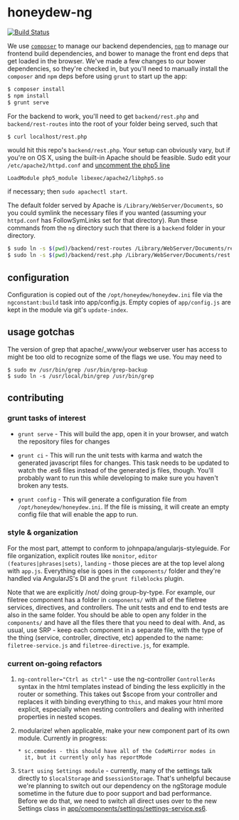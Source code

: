 # honeydew-ng #

[![Build Status](https://travis-ci.org/honeydew-sc/honeydew-ng.svg?branch=master)](https://travis-ci.org/honeydew-sc/honeydew-ng)

We use [`composer`] to manage our backend dependencies, [`npm`] to
manage our frontend build dependencies, and bower to manage the front
end deps that get loaded in the browser. We've made a few changes to
our bower dependencies, so they're checked in, but you'll need to
manually install the `composer` and `npm` deps before using `grunt` to
start up the app:

[`composer`]: https://getcomposer.org/
[`npm`]: https://www.npmjs.com/

```bash
$ composer install
$ npm install
$ grunt serve
```

For the backend to work, you'll need to get `backend/rest.php` and
`backend/rest-routes` into the root of your folder being served, such
that

```bash
$ curl localhost/rest.php
```

would hit this repo's `backend/rest.php`. Your setup can obviously
vary, but if you're on OS X, using the built-in Apache should be
feasible. Sudo edit your `/etc/apache2/httpd.conf` and [uncomment the
php5 line][uncomment]

```
LoadModule php5_module libexec/apache2/libphp5.so
```

if necessary; then `sudo apachectl start`.

The default folder served by Apache is `/Library/WebServer/Documents`,
so you could symlink the necessary files if you wanted (assuming your
`httpd.conf` has FollowSymLinks set for that directory). Run these
commands from the `ng` directory such that there is a `backend` folder
in your directory.

```bash
$ sudo ln -s $(pwd)/backend/rest-routes /Library/WebServer/Documents/rest-routes
$ sudo ln -s $(pwd)/backend/rest.php /Library/WebServer/Documents/rest.php
```

[uncomment]: http://coolestguidesontheplanet.com/get-apache-mysql-php-phpmyadmin-working-osx-10-9-mavericks/

## configuration

Configuration is copied out of the `/opt/honeydew/honeydew.ini` file
via the `ngconstant:build` task into app/config.js. Empty copies of
`app/config.js` are kept in the module via git's `update-index`.

## usage gotchas

The version of grep that apache/_www/your webserver user has access to
might be too old to recognize some of the flags we use. You may need
to

    $ sudo mv /usr/bin/grep /usr/bin/grep-backup
    $ sudo ln -s /usr/local/bin/grep /usr/bin/grep

## contributing

### grunt tasks of interest

- `grunt serve` - This will build the app, open it in your browser,
  and watch the repository files for changes

- `grunt ci` - This will run the unit tests with karma and watch the
  generated javascript files for changes. This task needs to be
  updated to watch the .es6 files instead of the generated js files,
  though. You'll probably want to run this while developing to make
  sure you haven't broken any tests.

- `grunt config` - This will generate a configuration file from
  `/opt/honeydew/honeydew.ini`. If the file is missing, it will create
  an empty config file that will enable the app to run.

### style & organization

For the most part, attempt to conform to
johnpapa/angularjs-styleguide. For file organization, explicit routes
like `monitor`, `editor (features|phrases|sets)`, `landing` - those
pieces are at the top level along with `app.js`. Everything else is
goes in the `components/` folder and they're handled via AngularJS's
DI and the `grunt fileblocks` plugin.

Note that we are explicitly /not/ doing group-by-type. For example,
our filetree component has a folder in `components/` with all of the
filetree services, directives, and controllers. The unit tests and end
to end tests are also in the same folder. You should be able to open
any folder in the `components/` and have all the files there that you
need to deal with. And, as usual, use SRP - keep each component in a
separate file, with the type of the thing (service, controller,
directive, etc) appended to the name: `filetree-service.js` and
`filetree-directive.js`, for example.

### current on-going refactors

1. `ng-controller="Ctrl as ctrl"` - use the ng-controller
   `ControllerAs` syntax in the html templates instead of binding the
   less explicitly in the router or something. This takes out $scope
   from your controller and replaces it with binding everything to
   `this`, and makes your html more explicit, especially when nesting
   controllers and dealing with inherited properties in nested scopes.

2. modularize! when applicable, make your new component part of its
   own module. Currently in progress:

       * sc.cmmodes - this should have all of the CodeMirror modes in
         it, but it currently only has reportMode

3. `Start using Settings module` - currently, many of the settings
   talk directly to `$localStorage` and `$sessionStorage`. That's
   unhelpful because we're planning to switch out our dependency on
   the ngStorage module sometime in the future due to poor support and
   bad performance. Before we do that, we need to switch all direct
   uses over to the new Settings class in
   [app/components/settings/settings-service.es6][settings].

[settings]: app/components/settings/settings-service.es6
